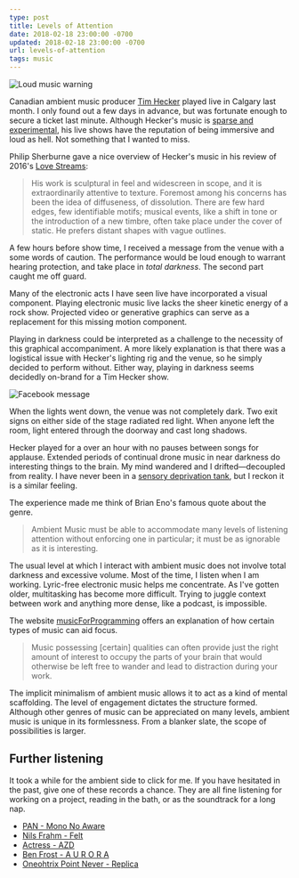 ```yaml
---
type: post
title: Levels of Attention
date: 2018-02-18 23:00:00 -0700
updated: 2018-02-18 23:00:00 -0700
url: levels-of-attention
tags: music
---
```


![Loud music warning][loud]

Canadian ambient music producer [Tim Hecker][tim-hecker] played live
in Calgary last month. I only found out a few days in advance, but was
fortunate enough to secure a ticket last minute. Although Hecker's
music is [sparse and experimental][virgins], his live shows have the
reputation of being immersive and loud as hell. Not something that I
wanted to miss.

Philip Sherburne gave a nice overview of Hecker's music in his review
of 2016's [Love Streams][streams]:

> His work is sculptural in feel and widescreen in scope, and it is
> extraordinarily attentive to texture. Foremost among his concerns
> has been the idea of diffuseness, of dissolution. There are few hard
> edges, few identifiable motifs; musical events, like a shift in tone
> or the introduction of a new timbre, often take place under the
> cover of static. He prefers distant shapes with vague outlines.

A few hours before show time, I received a message from the venue with
a some words of caution. The performance would be loud enough to
warrant hearing protection, and take place in *total darkness*. The
second part caught me off guard.

Many of the electronic acts I have seen live have incorporated a
visual component. Playing electronic music live lacks the sheer
kinetic energy of a rock show. Projected video or generative graphics
can serve as a replacement for this missing motion component.

Playing in darkness could be interpreted as a challenge to the
necessity of this graphical accompaniment. A more likely explanation
is that there was a logistical issue with Hecker's lighting rig and
the venue, so he simply decided to perform without. Either way,
playing in darkness seems decidedly on-brand for a Tim Hecker show.

![Facebook message][fb]

When the lights went down, the venue was not completely dark. Two exit
signs on either side of the stage radiated red light. When anyone left
the room, light entered through the doorway and cast long shadows.

Hecker played for a over an hour with no pauses between songs for
applause. Extended periods of continual drone music in near darkness
do interesting things to the brain. My mind wandered and I
drifted&mdash;decoupled from reality. I have never been in a [sensory
deprivation tank][tank], but I reckon it is a similar feeling.

The experience made me think of Brian Eno's famous quote about the
genre.

> Ambient Music must be able to accommodate many levels of listening
> attention without enforcing one in particular; it must be as
> ignorable as it is interesting.

The usual level at which I interact with ambient music does not
involve total darkness and excessive volume. Most of the time, I
listen when I am working. Lyric-free electronic music helps me
concentrate. As I've gotten older, multitasking has become more
difficult. Trying to juggle context between work and anything more
dense, like a podcast, is impossible.

The website [musicForProgramming][mfp] offers an explanation of how
certain types of music can aid focus.

> Music possessing [certain] qualities can often provide just the
> right amount of interest to occupy the parts of your brain that
> would otherwise be left free to wander and lead to distraction
> during your work.

The implicit minimalism of ambient music allows it to act as a kind of
mental scaffolding. The level of engagement dictates the structure
formed. Although other genres of music can be appreciated on many
levels, ambient music is unique in its formlessness. From a blanker
slate, the scope of possibilities is larger.

## Further listening

It took a while for the ambient side to click for me. If you have
hesitated in the past, give one of these records a chance. They are
all fine listening for working on a project, reading in the bath, or
as the soundtrack for a long nap.

- [PAN - Mono No Aware][mna]
- [Nils Frahm - Felt][frahm-jams]
- [Actress - AZD][actress]
- [Ben Frost - A U R O R A][frosty]
- [Oneohtrix Point Never - Replica][opn]

[virgins]: https://timhecker.bandcamp.com/album/virgins-2
[shure]: http://www.shure.com/americas/products/earphones/se-earphones/se215-sound-isolating-earphones
[mfp]: http://musicforprogramming.net/
[loud]: /images/loud.jpg
[tim-hecker]: http://sunblind.net/
[fb]: /images/hecker.png
[mfp]: http://musicforprogramming.net
[streams]: https://pitchfork.com/reviews/albums/21635-love-streams/
[tank]: https://youtu.be/oFM1SiXgr8A
[mna]: https://p-a-n.bandcamp.com/album/v-a-mono-no-aware
[frahm-jams]: https://nilsfrahm.bandcamp.com/album/felt
[actress]: https://actress.bandcamp.com/album/azd
[opn]: https://oneohtrixpointnever1.bandcamp.com/album/replica
[frosty]: https://benfrost.bandcamp.com/album/a-u-r-o-r-a
